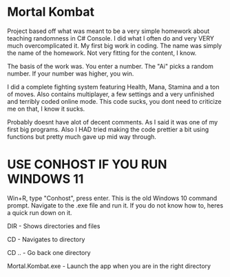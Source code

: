 # Mortal Kombat
Project based off what was meant to be a very simple homework about teaching randomness in C# Console. I did what I often do and very VERY much overcomplicated it. My first big work in coding. The name was simply the name of the homework. Not very fitting for the content, I know.

The basis of the work was.
You enter a number.
The "Ai" picks a random number.
If your number was higher, you win.

I did a complete fighting system featuring Health, Mana, Stamina and a ton of moves.
Also contains multiplayer, a few settings and a very unfinished and terribly coded online mode. This code sucks, you dont need to criticize me on that, I know it sucks.

Probably doesnt have alot of decent comments. As I said it was one of my first big programs.
Also I HAD tried making the code prettier a bit using functions but pretty much gave up mid way through.

# USE CONHOST IF YOU RUN WINDOWS 11
Win+R, type "Conhost", press enter. This is the old Windows 10 command prompt.
Navigate to the .exe file and run it.
If you do not know how to, heres a quick run down on it.

DIR - Shows directories and files

CD - Navigates to directory

CD .. - Go back one directory

Mortal.Kombat.exe - Launch the app when you are in the right directory
